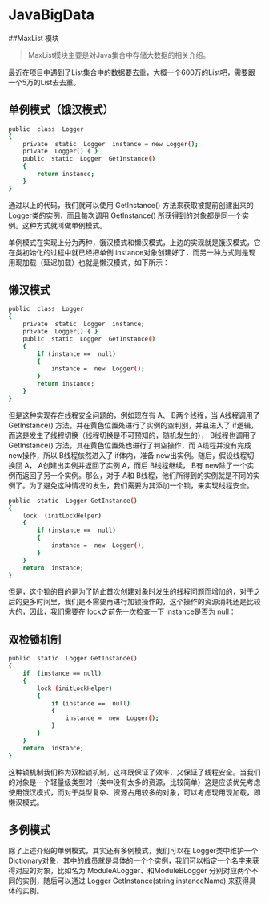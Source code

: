 # JavaBigData

##MaxList 模块

> MaxList模块主要是对Java集合中存储大数据的相关介绍。

最近在项目中遇到了List集合中的数据要去重，大概一个600万的List吧，需要跟一个5万的List去去重。

## 单例模式（饿汉模式）

```sh
public  class  Logger
{
    private  static  Logger  instance = new Logger();
    private  Logger() { }
    public  static  Logger  GetInstance()
    {
        return instance;
    }
}
```

通过以上的代码，我们就可以使用 GetInstance() 方法来获取被提前创建出来的 Logger类的实例，而且每次调用 GetInstance() 所获得到的对象都是同一个实例。这种方式就叫做单例模式。

单例模式在实现上分为两种，饿汉模式和懒汉模式，上边的实现就是饿汉模式，它在类初始化的过程中就已经把单例 instance对象创建好了，而另一种方式则是现用现加载（延迟加载）也就是懒汉模式，如下所示：

## 懒汉模式

```sh
public  class  Logger
{
    private  static  Logger  instance;
    private  Logger() { }
    public  static  Logger  GetInstance()
    {
        if (instance ==  null)
        {
            instance =  new  Logger();
        }
        return instance;
    }
}
```

但是这种实现存在线程安全问题的，例如现在有 A、 B两个线程，当 A线程调用了 GetInstance() 方法，并在黄色位置处进行了实例的空判别，并且进入了 if逻辑，而这是发生了线程切换（线程切换是不可预知的，随机发生的）， B线程也调用了 GetInstance() 方法，其在黄色位置处也进行了判空操作，而 A线程并没有完成 new操作，所以 B线程依然进入了 if体内，准备 new出实例。随后，假设线程切换回 A， A创建出实例并返回了实例 A，而后 B线程继续， B有 new除了一个实例而返回了另一个实例。那么，对于 A和 B线程，他们所得到的实例就是不同的实例了。为了避免这种情况的发生，我们需要为其添加一个锁，来实现线程安全。

```sh
public  static  Logger GetInstance()
{
    lock  (initLockHelper)
    {
        if (instance ==  null)
        {
            instance =  new  Logger();
        }
    }
    return  instance;
}
```

但是，这个锁的目的是为了防止首次创建对象时发生的线程问题而增加的，对于之后的更多时间里，我们是不需要再进行加锁操作的，这个操作的资源消耗还是比较大的，因此，我们需要在 lock之前先一次检查一下 instance是否为 null：

## 双检锁机制

```sh
public  static  Logger GetInstance()
{
    if  (instance == null)
    {
        lock (initLockHelper)
        {
            if (instance ==  null)
            {
                instance =  new  Logger();
            }
        }
    }
    return  instance;
}
```

这种锁机制我们称为双检锁机制，这样既保证了效率，又保证了线程安全。当我们的对象是一个轻量级类型时（类中没有太多的资源，比较简单）这是应该优先考虑使用饿汉模式，而对于类型复杂、资源占用较多的对象，可以考虑现用现加载，即懒汉模式。

## 多例模式
除了上述介绍的单例模式，其实还有多例模式，我们可以在 Logger类中维护一个 Dictionary对象，其中的成员就是具体的一个个实例，我们可以指定一个名字来获得对应的对象，比如名为 ModuleALogger、和ModuleBLogger 分别对应两个不同的实例，随后可以通过 Logger GetInstance(string instanceName) 来获得具体的实例。

